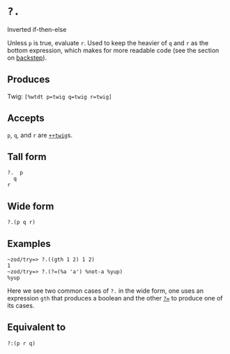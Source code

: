 `?.`
====

Inverted if-then-else

Unless `p` is true, evaluate `r`. Used to keep the heavier of `q` and `r` as the bottom expression, which makes for more readable code (see the section on [backstep]()).

Produces
--------

Twig: `[%wtdt p=twig q=twig r=twig]`

Accepts
-------

`p`, `q`, and `r` are [`++twig`]()s.

Tall form
---------

    ?.  p
      q
    r

Wide form
---------

    ?.(p q r)

Examples
--------

    ~zod/try=> ?.((gth 1 2) 1 2)
    1
    ~zod/try=> ?.(?=(%a 'a') %not-a %yup)
    %yup

Here we see two common cases of `?.` in the wide form, one uses an
expression `gth` that produces a boolean and the other [`?=`]() to
produce one of its cases.

Equivalent to
-------------

    ?:(p r q)
